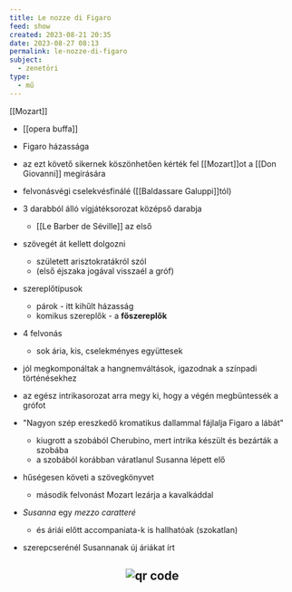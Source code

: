 ```yaml
---
title: Le nozze di Figaro
feed: show
created: 2023-08-21 20:35
date: 2023-08-27 08:13
permalink: le-nozze-di-figaro
subject:
  - zenetöri
type:
  - mű
---
```

[[Mozart]]

- [[opera buffa]]
- Figaro házassága

- az ezt követő sikernek köszönhetően kérték fel [[Mozart]]ot a [[Don Giovanni]] megírására
- felvonásvégi cselekvésfinálé ([[Baldassare Galuppi]]tól)
- 3 darabból álló vígjátéksorozat középső darabja
	- [[Le Barber de Séville]] az első
- szövegét át kellett dolgozni
	- született arisztokratákról szól
	- (első éjszaka jogával visszaél a gróf)
- szereplőtípusok
	- párok - itt kihűlt házasság
	- komikus szereplők - a **főszereplők**
- 4 felvonás
	- sok ária, kis, cselekményes együttesek
- jól megkomponáltak a hangnemváltások, igazodnak a színpadi történésekhez
- az egész intrikasorozat arra megy ki, hogy a végén megbüntessék a grófot
- "Nagyon szép ereszkedő kromatikus dallammal fájlalja Figaro a lábát"
	- kiugrott a szobából Cherubino, mert intrika készült és bezárták a szobába
	- a szobából korábban váratlanul Susanna lépett elő
- hűségesen követi a szövegkönyvet
	- második felvonást Mozart lezárja a kavalkáddal
- *Susanna* egy *mezzo caratteré*
	- és áriái előtt accompaniata-k is hallhatóak (szokatlan)
- szerepcserénél Susannanak új áriákat írt



## <p style="text-align: center;"><img src="https://chart.googleapis.com/chart?cht=qr&chl=https://notes.andrasdenes.com/le-nozze-di-figaro&chs=180x180&choe=UTF-8&chld=L|2" alt="qr code"></p>

